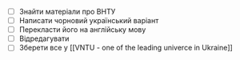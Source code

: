 - [ ] Знайти матеріали про ВНТУ
- [ ] Написати чорновий український варіант
- [ ] Перекласти його на англійську мову
- [ ] Відредагувати
- [ ] Зберети все у  [[VNTU - one of the leading univerce in  Ukraine]] 
